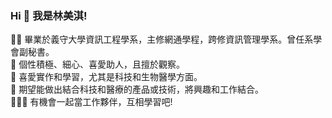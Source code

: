 ### Hi 👋 我是林美淇!                                                                                                                                                               
👩‍🎓 畢業於義守大學資訊工程學系，主修網通學程，跨修資訊管理學系。曾任系學會副秘書。                                                                                                     
🧡 個性積極、細心、喜愛助人，且擅於觀察。                                                                                                                                     
🧐 喜愛實作和學習，尤其是科技和生物醫學方面。                                                                                                                                         
🙏 期望能做出結合科技和醫療的產品或技術，將興趣和工作結合。                                                                                                                             
🧑‍🤝‍🧑 有機會一起當工作夥伴，互相學習吧!                                                                                                                                          
<!--
**LinMeiChi/LinMeiChi** is a ✨ _special_ ✨ repository because its `README.md` (this file) appears on your GitHub profile.

Here are some ideas to get you started:

- 🔭 I’m currently working on ...
- 🌱 I’m currently learning ...
- 👯 I’m looking to collaborate on ...
- 🤔 I’m looking for help with ...
- 💬 Ask me about ...
- 📫 How to reach me: ...
- 😄 Pronouns: ...
- ⚡ Fun fact: ...
-->
